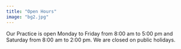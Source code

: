```yaml
---
title: "Open Hours"
image: "bg2.jpg"
---
```


Our Practice is open Monday to Friday from 8:00 am to 5:00 pm and Saturday from 8:00 am to 2:00 pm. We are closed on public holidays.
